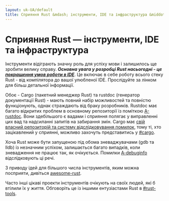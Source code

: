 ```yaml
---
layout: uk-UA/default
title: Сприяння Rust &mdash; інструменти, IDE та інфраструктура &middot; Мова програмування Rust
---
```


# Сприяння Rust &mdash; інструменти, IDE та інфраструктура

Інструменти відіграють значну роль для успіху мови і залишилось ще зробити велику справу.
 ***Основна увага у розробці Rust насьогодні - це [покращення умов роботи в IDE][ides]***. 
Це включає в себе роботу всього стеку Rust - від компілятора до вашої улюбленої IDE. 
Прослідуйте за лінком для більш детальної інформації.

Обоє - Cargo (пакетний менеджер Rust) та rustdoc (генератор документації Rust) -
мають повний набір можливостей та повністю функціонують, однак страждають від браку розробників.
Rustdoc має багато відкритих проблем в основному репозиторії із поміткою [A-rustdoc].
Вони здебільшого є вадами і сприяння полягає у виправленні цих вад та надсиланні запитів на забирання
змін. Cargo має [свій власний репозиторій та систему відслідковування помилок][Cargo], тому
ті, хто зацікавлений у сприянні, можливо захочуть представитись у [#cargo].

Хоча Rust може бути запущеною під обома зневаджувачами (gdb та lldb) із незначним успіхом,
залишається багато випадків, коли зневадження не працює так, як очікується.
Помилки [A-debuginfo] відслідковують ці речі.

З приводу ідей для більшого числа інструментів, яким можна посприяти, дивіться
[awesome-rust].

Часто інші цікаві проекти інструментів очікують на своїх людей, які б
втілили їх у життя. Обговоріть це із іншими ентузіастами Rust в [#rust-tools].

[#cargo]: https://client00.chat.mibbit.com/?server=irc.mozilla.org&channel=%23rustc
[#rust-tools]: https://client00.chat.mibbit.com/?server=irc.mozilla.org&channel=%23rust-tools
[A-debuginfo]: https://github.com/rust-lang/rust/issues?q=is%3Aopen+is%3Aissue+label%3AA-debuginfo
[A-rustdoc]: https://github.com/rust-lang/rust/issues?q=is%3Aopen+is%3Aissue+label%3AA-rustdoc
[Cargo]: https://github.com/rust-lang/cargo/issues
[awesome-rust]: https://github.com/kud1ing/awesome-rust
[ides]: https://forge.rust-lang.org/ides.html
